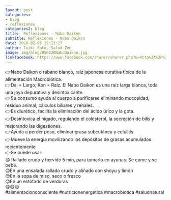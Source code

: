 ```yaml
---
layout: post
categories:
- blog
- reflexiones
categories2: blog
title:  Reflexiones - Nabo Daikon
subtitle: Reflexiones - Nabo Daikon
date: 2020-02-05 15:11:27
author: Txiki Soto, Salud-Zen
image: img/blog/050220NaboDaikon.jpg
linkfacebook: https://www.facebook.com/sharer/sharer.php?u=http%3A%2F%2Fwww.salud-zen.com%2Fblog%2Freflexiones%2F2020%2F02%2F05%2Freflexiones-nabo-daikon.html&amp;src=sdkpreparse
---
```

👉Nabo Daikon o rábano blanco, raíz japonesa curativa típica de la alimentación Macrobiótica.  
👉Dai = Largo; Kon = Raíz. El Nabo Daikon es una raíz larga blanca, toda una joya depurativa y desintoxicante.  
👉Su consumo ayuda al cuerpo a purificarse eliminando mucosidad, residuo animal, cálculos biliares y renales.   
👉Es diurético, facilita la eliminación del ácido úrico y la gota.  
👉Desintoxica el hígado, regulando el colesterol, la secreción de bilis y mejorando las digestiones.  
👉Ayuda a perder peso, eliminar grasa subcutánea y celulitis.  
👉Mueve la energía movilizando los depósitos de grasas acumulados recientemente  
👉Se puede usar:  
😊 Rallado crudo y hervido 5 min, para tomarlo en ayunas. Se come y se bebé.  
😊En una ensalada rallado crudo y aliñado con shoyu y limón  
😊En la sopa de miso, seco o fresco  
😊En un estofado de verduras  
😋😋😋  
#alimentacionconsciente
#nutricionenergetica
#macrobiotica
#saludnatural
